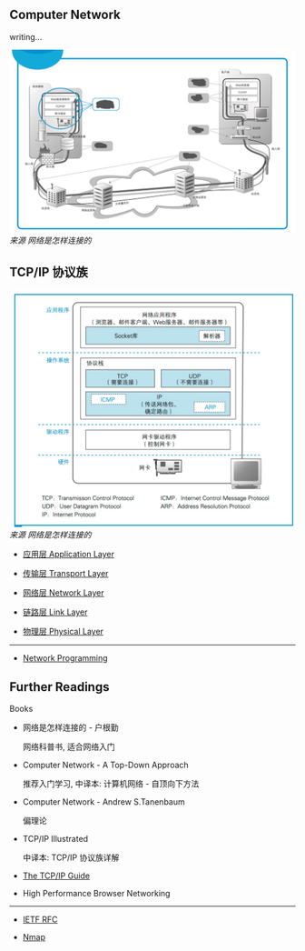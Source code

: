 Computer Network
---

writing...

![概览](images/network_overview.png)
*来源 网络是怎样连接的*


## TCP/IP 协议族


![TCP/IP](images/network_tcp_ip.png)
*来源 网络是怎样连接的*


* [应用层 Application Layer](application_layer.md)

* [传输层 Transport Layer](transport_layer.md)

* [网络层 Network Layer](network_layer.md)

* [链路层 Link Layer](link_layer.md)

* [物理层 Physical Layer](physical_layer.md)


- - -

* [Network Programming](socket.md)



## Further Readings

Books

* 网络是怎样连接的 - 户根勤

    网络科普书, 适合网络入门

* Computer Network - A Top-Down Approach

    推荐入门学习, 中译本: 计算机网络 - 自顶向下方法

* Computer Network - Andrew S.Tanenbaum

    偏理论

* TCP/IP Illustrated

    中译本: TCP/IP 协议族详解

* [The TCP/IP Guide](http://www.tcpipguide.com)

* High Performance Browser Networking

- - -

* [IETF RFC](http://www.ietf.org/rfc/)

* [Nmap](https://nmap.org/book/tcpip-ref.html)
